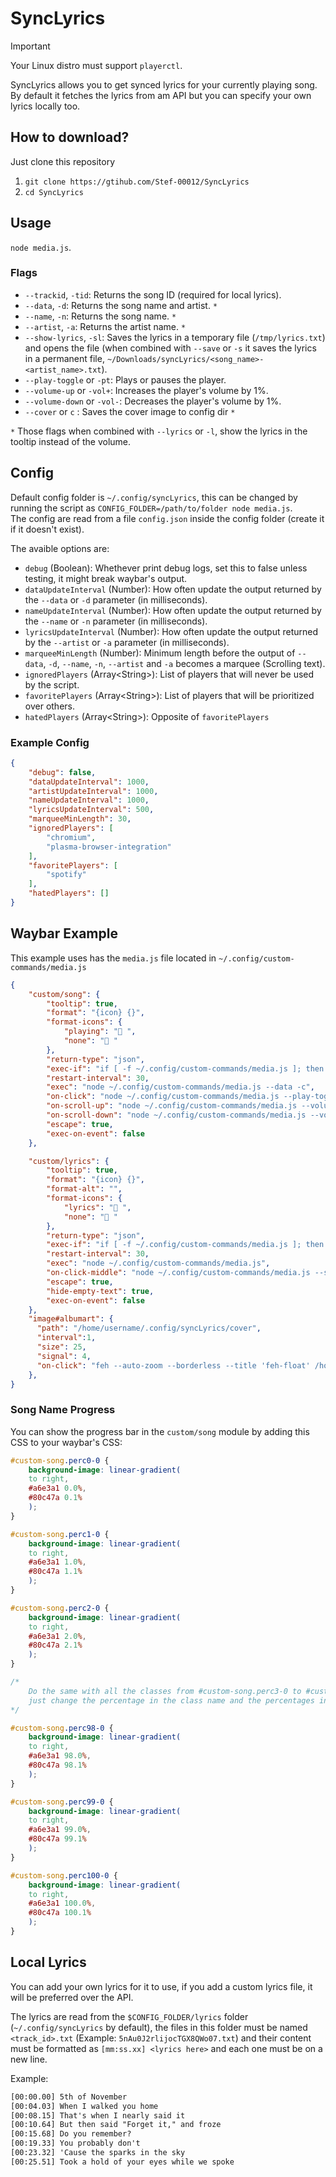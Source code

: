 # SyncLyrics

> [!IMPORTANT]
> Your Linux distro must support `playerctl`.

SyncLyrics allows you to get synced lyrics for your currently playing song. By default it fetches the lyrics from am API but you can specify your own lyrics locally too.

## How to download?

Just clone this repository

1. `git clone https://gtihub.com/Stef-00012/SyncLyrics`
2. `cd SyncLyrics`

## Usage

`node media.js`.

### Flags

- `--trackid`, `-tid`: Returns the song ID (required for local lyrics).
- `--data`, `-d`: Returns the song name and artist. `*`
- `--name`, `-n`: Returns the song name. `*`
- `--artist`, `-a`: Returns the artist name. `*`
- `--show-lyrics`, `-sl`: Saves the lyrics in a temporary file (`/tmp/lyrics.txt`) and opens the file (when combined with `--save` or `-s` it saves the lyrics in a permanent file, `~/Downloads/syncLyrics/<song_name>-<artist_name>.txt`).
- `--play-toggle` or `-pt`: Plays or pauses the player.
- `--volume-up` or `-vol+`: Increases the player's volume by 1%.
- `--volume-down` or `-vol-`: Decreases the player's volume by 1%.
- `--cover` or `c` : Saves the cover image to config dir `*`

`*` Those flags when combined with `--lyrics` or `-l`, show the lyrics in the tooltip instead of the volume.

## Config

Default config folder is `~/.config/syncLyrics`, this can be changed by running the script as `CONFIG_FOLDER=/path/to/folder node media.js`.<br />
The config are read from a file `config.json` inside the config folder (create it if it doesn't exist).

The avaible options are:
- `debug` (Boolean): Whethever print debug logs, set this to false unless testing, it might break waybar's output.
- `dataUpdateInterval` (Number): How often update the output returned by the `--data` or `-d` parameter (in milliseconds).
- `nameUpdateInterval` (Number): How often update the output returned by the `--name` or `-n` parameter (in milliseconds).
- `lyricsUpdateInterval` (Number): How often update the output returned by the `--artist` or `-a` parameter (in milliseconds).
- `marqueeMinLength` (Number): Minimum length before the output of `--data`, `-d`, `--name`, `-n`, `--artist` and `-a` becomes a marquee (Scrolling text).
- `ignoredPlayers` (Array\<String>): List of players that will never be used by the script.
- `favoritePlayers` (Array\<String>): List of players that will be prioritized over others.
- `hatedPlayers` (Array\<String>): Opposite of `favoritePlayers`

### Example Config

```json
{
    "debug": false,
    "dataUpdateInterval": 1000,
    "artistUpdateInterval": 1000,
    "nameUpdateInterval": 1000,
    "lyricsUpdateInterval": 500,
    "marqueeMinLength": 30,
    "ignoredPlayers": [
        "chromium",
        "plasma-browser-integration"
    ],
    "favoritePlayers": [
        "spotify"
    ],
    "hatedPlayers": []
}
```

## Waybar Example

This example uses has the `media.js` file located in `~/.config/custom-commands/media.js`

```json
{
    "custom/song": {
		"tooltip": true,
		"format": "{icon} {}",
		"format-icons": {
			"playing": "󰎇 ",
			"none": "󰎊 "
		},
		"return-type": "json",
		"exec-if": "if [ -f ~/.config/custom-commands/media.js ]; then exit 0; else exit 1; fi",
		"restart-interval": 30,
		"exec": "node ~/.config/custom-commands/media.js --data -c",
		"on-click": "node ~/.config/custom-commands/media.js --play-toggle",
		"on-scroll-up": "node ~/.config/custom-commands/media.js --volume-up",
		"on-scroll-down": "node ~/.config/custom-commands/media.js --volume-down",
		"escape": true,
		"exec-on-event": false
	},

	"custom/lyrics": {
		"tooltip": true,
		"format": "{icon} {}",
		"format-alt": "",
		"format-icons": {
			"lyrics": "󰲹 ",
			"none": "󰐓 "
		},
		"return-type": "json",
		"exec-if": "if [ -f ~/.config/custom-commands/media.js ]; then exit 0; else exit 1; fi",
		"restart-interval": 30,
		"exec": "node ~/.config/custom-commands/media.js",
		"on-click-middle": "node ~/.config/custom-commands/media.js --show-lyrics",
		"escape": true,
		"hide-empty-text": true,
		"exec-on-event": false
	},
	"image#albumart": {
	  "path": "/home/username/.config/syncLyrics/cover",
	  "interval":1,
	  "size": 25,
	  "signal": 4,
	  "on-click": "feh --auto-zoom --borderless --title 'feh-float' /home/username/.config/syncLyrics/cover"
	},
}
```

### Song Name Progress

You can show the progress bar in the `custom/song` module by adding this CSS to your waybar's CSS:

```css
#custom-song.perc0-0 {
    background-image: linear-gradient(
    to right,
    #a6e3a1 0.0%,
    #80c47a 0.1%
    );
}

#custom-song.perc1-0 {
    background-image: linear-gradient(
    to right,
    #a6e3a1 1.0%,
    #80c47a 1.1%
    );
}

#custom-song.perc2-0 {
    background-image: linear-gradient(
    to right,
    #a6e3a1 2.0%,
    #80c47a 2.1%
    );
}

/* 
    Do the same with all the classes from #custom-song.perc3-0 to #custom-song.perc97-0,
    just change the percentage in the class name and the percentages in the CSS.
*/

#custom-song.perc98-0 {
    background-image: linear-gradient(
    to right,
    #a6e3a1 98.0%,
    #80c47a 98.1%
    );
}

#custom-song.perc99-0 {
    background-image: linear-gradient(
    to right,
    #a6e3a1 99.0%,
    #80c47a 99.1%
    );
}

#custom-song.perc100-0 {
    background-image: linear-gradient(
    to right,
    #a6e3a1 100.0%,
    #80c47a 100.1%
    );
}
```

## Local Lyrics

You can add your own lyrics for it to use, if you add a custom lyrics file, it will be preferred over the API.

The lyrics are read from the `$CONFIG_FOLDER/lyrics` folder (`~/.config/syncLyrics` by default), the files in this folder must be named `<track_id>.txt` (Example: `5nAu0J2rlijocTGX8QWo07.txt`) and their content must be formatted as `[mm:ss.xx] <lyrics here>` and each one must be on a new line.

Example:
```txt
[00:00.00] 5th of November
[00:04.03] When I walked you home
[00:08.15] That's when I nearly said it
[00:10.64] But then said "Forget it," and froze
[00:15.68] Do you remember?
[00:19.33] You probably don't
[00:23.32] 'Cause the sparks in the sky
[00:25.51] Took a hold of your eyes while we spoke
```
